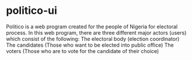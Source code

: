 # politico-ui
Politico is a web program created for the people of Nigeria for electoral process. In this web program, there are three different major actors (users) which consist of the following: The electoral body (election coordinator) The candidates (Those who want to be elected into public office) The voters (Those who are to vote for the candidate of their choice)
